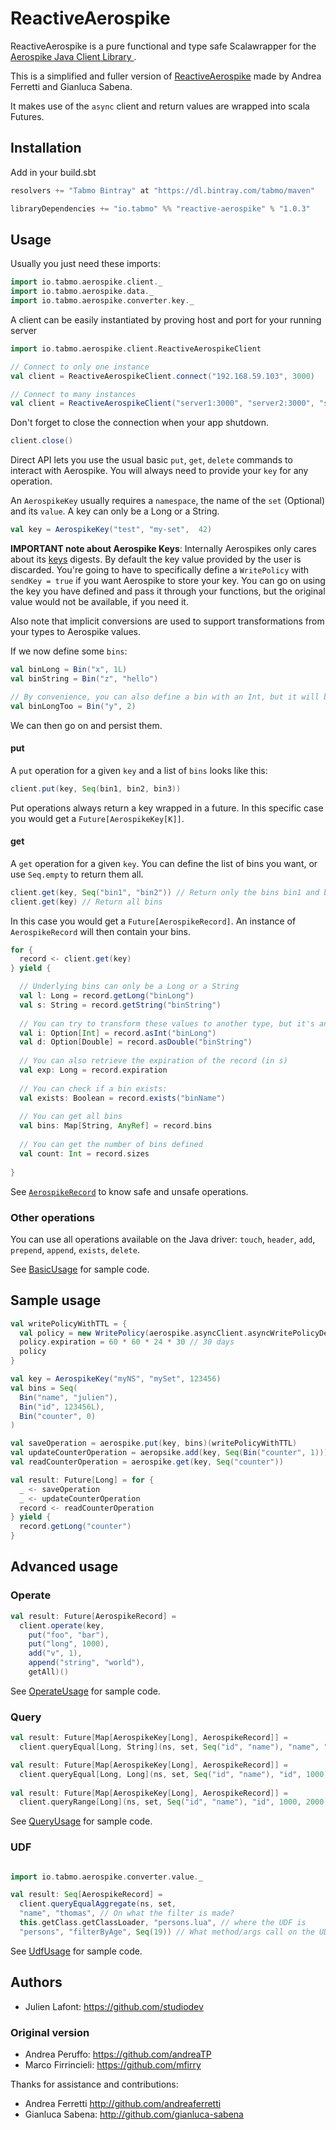 # ReactiveAerospike

ReactiveAerospike is a pure functional and type safe Scalawrapper for the [Aerospike Java Client Library
](https://github.com/aerospike/aerospike-client-java).

This is a simplified and fuller version of [ReactiveAerospike](https://github.com/unicredit/ReactiveAerospike) made by Andrea Ferretti and Gianluca Sabena.

It makes use of the `async` client and return values are wrapped into scala Futures.

## Installation

Add in your build.sbt

```scala
resolvers += "Tabmo Bintray" at "https://dl.bintray.com/tabmo/maven"

libraryDependencies += "io.tabmo" %% "reactive-aerospike" % "1.0.3"
```

## Usage

Usually you just need these imports:

```scala
import io.tabmo.aerospike.client._
import io.tabmo.aerospike.data._
import io.tabmo.aerospike.converter.key._
```

A client can be easily instantiated by proving host and port for your running server

```scala
import io.tabmo.aerospike.client.ReactiveAerospikeClient

// Connect to only one instance
val client = ReactiveAerospikeClient.connect("192.168.59.103", 3000)

// Connect to many instances
val client = ReactiveAerospikeClient("server1:3000", "server2:3000", "server3:3000")
```

Don't forget to close the connection when your app shutdown.

```scala
client.close()
```

Direct API lets you use the usual basic `put`, `get`, `delete` commands to interact with Aerospike.
You will always need to provide your `key` for any operation.

An `AerospikeKey` usually requires a `namespace`, the name of the `set` (Optional) and its `value`. A key can only be a Long or a String.

```scala
val key = AerospikeKey("test", "my-set",  42)
```

**IMPORTANT note about Aerospike Keys**: Internally Aerospikes only cares about its [keys](https://github.com/aerospike/aerospike-client-java/blob/master/client/src/com/aerospike/client/Key.java) digests.
By default the key value provided by the user is discarded. You're going to have to specifically define a `WritePolicy` with `sendKey = true` if you want Aerospike to store your key. 
You can go on using the key you have defined and pass it through your functions, but the original value would not be available, if you need it.

Also note that implicit conversions are used to support transformations from your types to Aerospike values.

If we now define some `bins`:

```scala
val binLong = Bin("x", 1L)
val binString = Bin("z", "hello")

// By convenience, you can also define a bin with an Int, but it will be converted to a Long bin.
val binLongToo = Bin("y", 2) 

```

We can then go on and persist them.

#### put
A `put` operation for a given `key` and a list of `bins` looks like this:

```scala
client.put(key, Seq(bin1, bin2, bin3))
```

Put operations always return a key wrapped in a future.
In this specific case you would get a `Future[AerospikeKey[K]]`.

#### get
A `get` operation for a given `key`. You can define the list of bins you want, or use `Seq.empty` to return them all.

```scala
client.get(key, Seq("bin1", "bin2")) // Return only the bins bin1 and bin2
client.get(key) // Return all bins
```

In this case you would get a `Future[AerospikeRecord]`.
An instance of `AerospikeRecord` will then contain your bins.

```scala
for {
  record <- client.get(key)
} yield {

  // Underlying bins can only be a Long or a String
  val l: Long = record.getLong("binLong")
  val s: String = record.getString("binString")
  
  // You can try to transform these values to another type, but it's an unsafe operation
  val i: Option[Int] = record.asInt("binLong")
  val d: Option[Double] = record.asDouble("binString")
  
  // You can also retrieve the expiration of the record (in s)
  val exp: Long = record.expiration
  
  // You can check if a bin exists:
  val exists: Boolean = record.exists("binName")
  
  // You can get all bins
  val bins: Map[String, AnyRef] = record.bins
  
  // You can get the number of bins defined
  val count: Int = record.sizes
  
}
```

See [`AerospikeRecord`](https://github.com/tabmo/ReactiveAerospike/blob/master/src/main/scala/io/tabmo/aerospike/data/AerospikeRecord.scala) to know safe and unsafe operations.


### Other operations

You can use all operations available on the Java driver: `touch`, `header`, `add`, `prepend`, `append`, `exists`, `delete`.

See [BasicUsage](https://github.com/tabmo/ReactiveAerospike/blob/master/src/test/scala/BasicUsage.scala) for sample code.

## Sample usage

```scala
val writePolicyWithTTL = {
  val policy = new WritePolicy(aerospike.asyncClient.asyncWritePolicyDefault) // clone default policy
  policy.expiration = 60 * 60 * 24 * 30 // 30 days
  policy
}

val key = AerospikeKey("myNS", "mySet", 123456)
val bins = Seq(
  Bin("name", "julien"),
  Bin("id", 123456L),
  Bin("counter", 0)
)

val saveOperation = aerospike.put(key, bins)(writePolicyWithTTL)
val updateCounterOperation = aeropsike.add(key, Seq(Bin("counter", 1)))
val readCounterOperation = aerospike.get(key, Seq("counter"))

val result: Future[Long] = for {
  _ <- saveOperation
  _ <- updateCounterOperation
  record <- readCounterOperation
} yield {
  record.getLong("counter")
}
```

## Advanced usage

### Operate

```scala
val result: Future[AerospikeRecord] = 
  client.operate(key,
    put("foo", "bar"),
    put("long", 1000),
    add("v", 1),
    append("string", "world"),
    getAll)()
```

See [OperateUsage](https://github.com/tabmo/ReactiveAerospike/blob/master/src/test/scala/OperateUsage.scala) for sample code.


### Query

```scala
val result: Future[Map[AerospikeKey[Long], AerospikeRecord]] = 
  client.queryEqual[Long, String](ns, set, Seq("id", "name"), "name", "julien")

val result: Future[Map[AerospikeKey[Long], AerospikeRecord]] = 
  client.queryEqual[Long, Long](ns, set, Seq("id", "name"), "id", 1000)
  
val result: Future[Map[AerospikeKey[Long], AerospikeRecord]] = 
  client.queryRange[Long](ns, set, Seq("id", "name"), "id", 1000, 2000)
```

See [QueryUsage](https://github.com/tabmo/ReactiveAerospike/blob/master/src/test/scala/QueryUsage.scala) for sample code.

### UDF

```scala

import io.tabmo.aerospike.converter.value._

val result: Seq[AerospikeRecord] = 
  client.queryEqualAggregate(ns, set,
  "name", "thomas", // On what the filter is made?
  this.getClass.getClassLoader, "persons.lua", // where the UDF is
  "persons", "filterByAge", Seq(19)) // What method/args call on the UDF?
```

See [UdfUsage](https://github.com/tabmo/ReactiveAerospike/blob/master/src/test/scala/UdfUsage.scala) for sample code.

## Authors

* Julien Lafont: <https://github.com/studiodev>

### Original version

* Andrea Peruffo: <https://github.com/andreaTP>
* Marco Firrincieli: <https://github.com/mfirry>

Thanks for assistance and contributions:

* Andrea Ferretti <http://github.com/andreaferretti>
* Gianluca Sabena: <http://github.com/gianluca-sabena>
